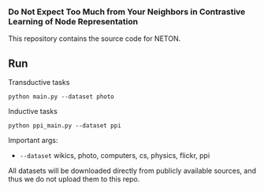 ### Do Not Expect Too Much from Your Neighbors in Contrastive Learning of Node Representation

This repository contains the source code for NETON. 

## Run

Transductive tasks
```shell
python main.py --dataset photo 
```

Inductive tasks
```shell
python ppi_main.py --dataset ppi
```

Important args:
* `--dataset` wikics, photo, computers, cs, physics, flickr, ppi

All datasets will be downloaded directly from publicly available sources, and thus we do not upload them to this repo.
